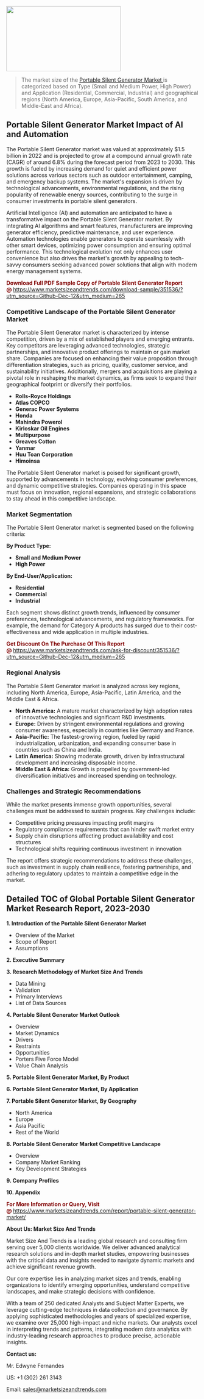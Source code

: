 <p><img class="alignnone size-medium wp-image-20088" src="https://ffe5etoiles.com/wp-content/uploads/2024/12/MST1-300x171.png" alt="" width="300" height="171" /></p><blockquote><p>The market size of the <a href="https://www.marketsizeandtrends.com/download-sample/351536/?utm_source=Github-Dec-12&amp;utm_medium=265" target="_blank">Portable Silent Generator Market </a>is categorized based on Type (Small and Medium Power, High Power) and Application (Residential, Commercial, Industrial) and geographical regions (North America, Europe, Asia-Pacific, South America, and Middle-East and Africa).</p></blockquote><p><h2>Portable Silent Generator Market Impact of AI and Automation</h2><p>The Portable Silent Generator market was valued at approximately $1.5 billion in 2022 and is projected to grow at a compound annual growth rate (CAGR) of around 6.8% during the forecast period from 2023 to 2030. This growth is fueled by increasing demand for quiet and efficient power solutions across various sectors such as outdoor entertainment, camping, and emergency backup systems. The market's expansion is driven by technological advancements, environmental regulations, and the rising popularity of renewable energy sources, contributing to the surge in consumer investments in portable silent generators.</p><p>Artificial Intelligence (AI) and automation are anticipated to have a transformative impact on the Portable Silent Generator market. By integrating AI algorithms and smart features, manufacturers are improving generator efficiency, predictive maintenance, and user experience. Automation technologies enable generators to operate seamlessly with other smart devices, optimizing power consumption and ensuring optimal performance. This technological evolution not only enhances user convenience but also drives the market's growth by appealing to tech-savvy consumers seeking advanced power solutions that align with modern energy management systems.</p></p><p><strong><span style="color: #800000;">Download Full PDF Sample Copy of Portable Silent Generator Report @</span>&nbsp;</strong><a href="https://www.marketsizeandtrends.com/download-sample/351536/?utm_source=Github-Dec-12&amp;utm_medium=265">https://www.marketsizeandtrends.com/download-sample/351536/?utm_source=Github-Dec-12&amp;utm_medium=265</a></p><h3>Competitive Landscape of the Portable Silent Generator Market</h3><p>The Portable Silent Generator market is characterized by intense competition, driven by a mix of established players and emerging entrants. Key competitors are leveraging advanced technologies, strategic partnerships, and innovative product offerings to maintain or gain market share. Companies are focused on enhancing their value proposition through differentiation strategies, such as pricing, quality, customer service, and sustainability initiatives. Additionally, mergers and acquisitions are playing a pivotal role in reshaping the market dynamics, as firms seek to expand their geographical footprint or diversify their portfolios.</p><p><strong><p><ul><li>Rolls-Royce Holdings </li><li>  Atlas COPCO </li><li>  Generac Power Systems </li><li>  Honda </li><li>  Mahindra Powerol </li><li>  Kirloskar Oil Engines </li><li>  Multipurpose </li><li>  Greaves Cotton </li><li>  Yanmar </li><li>  Huu Toan Corporation </li><li>  Himoinsa</p></li></ul></p></strong></p><p>The Portable Silent Generator market is poised for significant growth, supported by advancements in technology, evolving consumer preferences, and dynamic competitive strategies. Companies operating in this space must focus on innovation, regional expansions, and strategic collaborations to stay ahead in this competitive landscape.</p><h3>Market Segmentation</h3><p>The Portable Silent Generator market is segmented based on the following criteria:</p><p><strong>By Product Type:</strong></p><p><strong><p><ul><li>Small and Medium Power </li><li>  High Power</p></li></ul></p></strong></p><p><strong>By End-User/Application:</strong></p><p><strong><p><ul><li>Residential </li><li>  Commercial </li><li>  Industrial</p></li></ul></p></strong></p><p>Each segment shows distinct growth trends, influenced by consumer preferences, technological advancements, and regulatory frameworks. For example, the demand for Category A products has surged due to their cost-effectiveness and wide application in multiple industries.</p><p><strong><span style="color: #800000;">Get Discount On The Purchase Of This Report @&nbsp;</span></strong><a href="https://www.marketsizeandtrends.com/ask-for-discount/351536/?utm_source=Github-Dec-12&amp;utm_medium=265">https://www.marketsizeandtrends.com/ask-for-discount/351536/?utm_source=Github-Dec-12&amp;utm_medium=265</a></p><h3>Regional Analysis</h3><p>The Portable Silent Generator market is analyzed across key regions, including North America, Europe, Asia-Pacific, Latin America, and the Middle East &amp; Africa.</p><ul><li><strong>North America:</strong> A mature market characterized by high adoption rates of innovative technologies and significant R&amp;D investments.</li><li><strong>Europe:</strong> Driven by stringent environmental regulations and growing consumer awareness, especially in countries like Germany and France.</li><li><strong>Asia-Pacific:</strong> The fastest-growing region, fueled by rapid industrialization, urbanization, and expanding consumer base in countries such as China and India.</li><li><strong>Latin America:</strong> Showing moderate growth, driven by infrastructural development and increasing disposable income.</li><li><strong>Middle East &amp; Africa:</strong> Growth is propelled by government-led diversification initiatives and increased spending on technology.</li></ul><h3>Challenges and Strategic Recommendations</h3><p>While the market presents immense growth opportunities, several challenges must be addressed to sustain progress. Key challenges include:</p><ul><li>Competitive pricing pressures impacting profit margins</li><li>Regulatory compliance requirements that can hinder swift market entry</li><li>Supply chain disruptions affecting product availability and cost structures</li><li>Technological shifts requiring continuous investment in innovation</li></ul><p>The report offers strategic recommendations to address these challenges, such as investment in supply chain resilience, fostering partnerships, and adhering to regulatory updates to maintain a competitive edge in the market.</p><h2>Detailed TOC of Global Portable Silent Generator Market Research Report, 2023-2030</h2><p><strong>1. Introduction of the Portable Silent Generator Market</strong></p><ul><li>Overview of the Market</li><li>Scope of Report</li><li>Assumptions&nbsp;</li></ul><p><strong>2. Executive Summary</strong></p><p><strong>3. Research Methodology of <strong>Market Size And Trends</strong></strong></p><ul><li>Data Mining</li><li>Validation</li><li>Primary Interviews</li><li>List of Data Sources&nbsp;</li></ul><p><strong>4. Portable Silent Generator Market Outlook</strong></p><ul><li>Overview</li><li>Market Dynamics</li><li>Drivers</li><li>Restraints</li><li>Opportunities</li><li>Porters Five Force Model</li><li>Value Chain Analysis&nbsp;</li></ul><p><strong>5. Portable Silent Generator Market, By Product</strong></p><p><strong>6. Portable Silent Generator Market, By Application</strong></p><p><strong>7. Portable Silent Generator Market, By Geography</strong></p><ul><li>North America</li><li>Europe</li><li>Asia Pacific</li><li>Rest of the World&nbsp;</li></ul><p><strong>8. Portable Silent Generator Market Competitive Landscape</strong></p><ul><li>Overview</li><li>Company Market Ranking</li><li>Key Development Strategies&nbsp;</li></ul><p><strong>9. Company Profiles</strong></p><p><strong>10. Appendix</strong></p><p><strong><span style="color: #800000;">For More Information or Query, Visit @&nbsp;</span></strong><a href="https://www.marketsizeandtrends.com/report/portable-silent-generator-market/">https://www.marketsizeandtrends.com/report/portable-silent-generator-market/</a></p><p></p><p><strong>About Us:&nbsp;Market Size And Trends</strong></p><p>Market Size And Trends&nbsp;is a leading global research and consulting firm serving over 5,000 clients worldwide. We deliver advanced analytical research solutions and in-depth market studies, empowering businesses with the critical data and insights needed to navigate dynamic markets and achieve significant revenue growth.</p><p>Our core expertise lies in analyzing market sizes and trends, enabling organizations to identify emerging opportunities, understand competitive landscapes, and make strategic decisions with confidence.</p><p>With a team of 250 dedicated Analysts and Subject Matter Experts, we leverage cutting-edge techniques in data collection and governance. By applying sophisticated methodologies and years of specialized expertise, we examine over 25,000 high-impact and niche markets. Our analysts excel in interpreting trends and patterns, integrating modern data analytics with industry-leading research approaches to produce precise, actionable insights.</p><p><strong>Contact us:</strong></p><p>Mr. Edwyne Fernandes</p><p>US: +1 (302) 261 3143</p><p>Email: <a href="mailto:sales@marketsizeandtrends.com">sales@marketsizeandtrends.com</a>&nbsp;</p>
